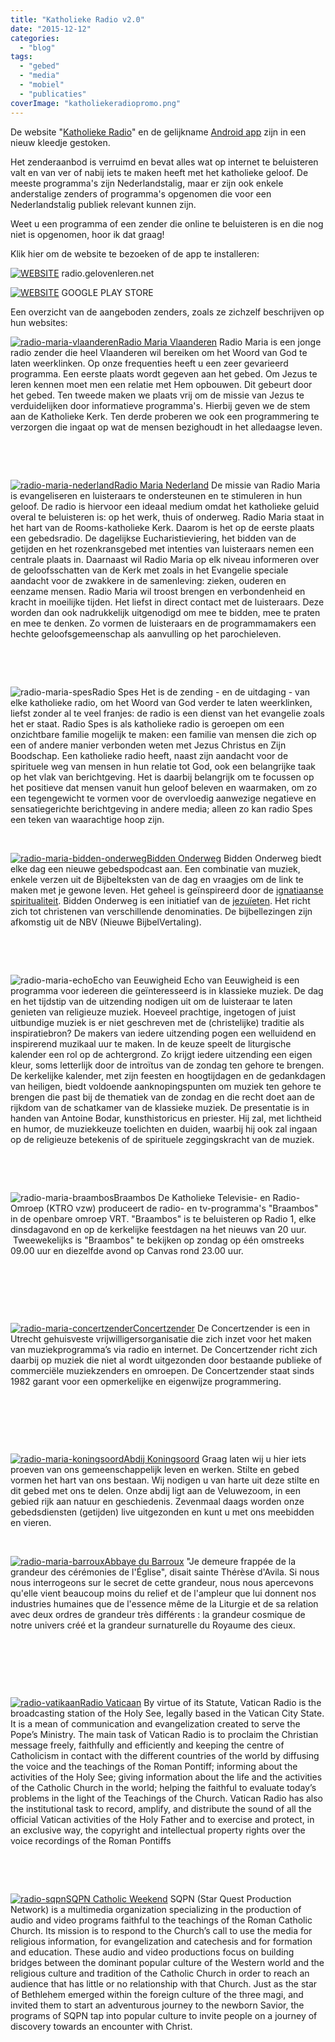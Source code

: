 ```yaml
---
title: "Katholieke Radio v2.0"
date: "2015-12-12"
categories: 
  - "blog"
tags: 
  - "gebed"
  - "media"
  - "mobiel"
  - "publicaties"
coverImage: "katholiekeradiopromo.png"
---
```


De website "[Katholieke Radio](http://radio.gelovenleren.net/)" en de gelijkname [Android app](https://play.google.com/store/apps/details?id=net.credomobiel.katholiekeradio) zijn in een nieuw kleedje gestoken.

Het zenderaanbod is verruimd en bevat alles wat op internet te beluisteren valt en van ver of nabij iets te maken heeft met het katholieke geloof. De meeste programma's zijn Nederlandstalig, maar er zijn ook enkele anderstalige zenders of programma's opgenomen die voor een Nederlandstalig publiek relevant kunnen zijn.

Weet u een programma of een zender die online te beluisteren is en die nog niet is opgenomen, hoor ik dat graag!

Klik hier om de website te bezoeken of de app te installeren:

[![WEBSITE](images/katholiekeradiopromo.png)](http://radio.gelovenleren.net) radio.gelovenleren.net

[![WEBSITE](images/katholiekeradiopromo.png)](https://play.google.com/store/apps/details?id=net.credomobiel.katholiekeradio) GOOGLE PLAY STORE

Een overzicht van de aangeboden zenders, zoals ze zichzelf beschrijven op hun websites:

[![radio-maria-vlaanderen](images/radio-maria-vlaanderen-288x300.png)Radio Maria Vlaanderen](http://www.radiomaria.be/) Radio Maria is een jonge radio zender die heel Vlaanderen wil bereiken om het Woord van God te laten weerklinken. Op onze frequenties heeft u een zeer gevarieerd programma. Een eerste plaats wordt gegeven aan het gebed. Om Jezus te leren kennen moet men een relatie met Hem opbouwen. Dit gebeurt door het gebed. Ten tweede maken we plaats vrij om de missie van Jezus te verduidelijken door informatieve programma's. Hierbij geven we de stem aan de Katholieke Kerk. Ten derde proberen we ook een programmering te verzorgen die ingaat op wat de mensen bezighoudt in het alledaagse leven.

 

 

[![radio-maria-nederland](images/radio-maria-nederland-290x300.png)Radio Maria Nederland](http://www.radiomaria.nl/) De missie van Radio Maria is evangeliseren en luisteraars te ondersteunen en te stimuleren in hun geloof. De radio is hiervoor een ideaal medium omdat het katholieke geluid overal te beluisteren is: op het werk, thuis of onderweg. Radio Maria staat in het hart van de Rooms-katholieke Kerk. Daarom is het op de eerste plaats een gebedsradio. De dagelijkse Eucharistieviering, het bidden van de getijden en het rozenkransgebed met intenties van luisteraars nemen een centrale plaats in. Daarnaast wil Radio Maria op elk niveau informeren over de geloofsschatten van de Kerk met zoals in het Evangelie speciale aandacht voor de zwakkere in de samenleving: zieken, ouderen en eenzame mensen. Radio Maria wil troost brengen en verbondenheid en kracht in moeilijke tijden. Het liefst in direct contact met de luisteraars. Deze worden dan ook nadrukkelijk uitgenodigd om mee te bidden, mee te praten en mee te denken. Zo vormen de luisteraars en de programmamakers een hechte geloofsgemeenschap als aanvulling op het parochieleven.

 

 

![radio-maria-spes](images/radio-maria-spes-240x300.png)Radio Spes Het is de zending - en de uitdaging - van elke katholieke radio, om het Woord van God verder te laten weerklinken, liefst zonder al te veel franjes: de radio is een dienst van het evangelie zoals het er staat. Radio Spes is als katholieke radio is geroepen om een onzichtbare familie mogelijk te maken: een familie van mensen die zich op een of andere manier verbonden weten met Jezus Christus en Zijn Boodschap. Een katholieke radio heeft, naast zijn aandacht voor de spirituele weg van mensen in hun relatie tot God, ook een belangrijke taak op het vlak van berichtgeving. Het is daarbij belangrijk om te focussen op het positieve dat mensen vanuit hun geloof beleven en waarmaken, om zo een tegengewicht te vormen voor de overvloedig aanwezige negatieve en sensatiegerichte berichtgeving in andere media; alleen zo kan radio Spes een teken van waarachtige hoop zijn.

 

[![radio-maria-bidden-onderweg](images/radio-maria-bidden-onderweg-284x300.png)Bidden Onderweg](http://www.biddenonderweg.org/home/) Bidden Onderweg biedt elke dag een nieuwe gebedspodcast aan. Een combinatie van muziek, enkele verzen uit de Bijbelteksten van de dag en vraagjes om de link te maken met je gewone leven. Het geheel is geïnspireerd door de [ignatiaanse spiritualiteit](http://www.jezuieten.org/nl/ignatiaanse-spiritualiteit). Bidden Onderweg is een initiatief van de [jezuïeten](https://www.jezuieten.org). Het richt zich tot christenen van verschillende denominaties. De bijbellezingen zijn afkomstig uit de NBV (Nieuwe BijbelVertaling).

 

 

![radio-maria-echo](images/radio-maria-echo-247x300.png)Echo van Eeuwigheid Echo van Eeuwigheid is een programma voor iedereen die geïnteresseerd is in klassieke muziek. De dag en het tijdstip van de uitzending nodigen uit om de luisteraar te laten genieten van religieuze muziek. Hoeveel prachtige, ingetogen of juist uitbundige muziek is er niet geschreven met de (christelijke) traditie als inspiratiebron? De makers van iedere uitzending pogen een welluidend en inspirerend muzikaal uur te maken. In de keuze speelt de liturgische kalender een rol op de achtergrond. Zo krijgt iedere uitzending een eigen kleur, soms letterlijk door de introïtus van de zondag ten gehore te brengen. De kerkelijke kalender, met zijn feesten en hoogtijdagen en de gedankdagen van heiligen, biedt voldoende aanknopingspunten om muziek ten gehore te brengen die past bij de thematiek van de zondag en die recht doet aan de rijkdom van de schatkamer van de klassieke muziek. De presentatie is in handen van Antoine Bodar, kunsthistoricus en priester. Hij zal, met lichtheid en humor, de muziekkeuze toelichten en duiden, waarbij hij ook zal ingaan op de religieuze betekenis of de spirituele zeggingskracht van de muziek.

 

 

![radio-maria-braambos](images/radio-maria-braambos-255x300.png)Braambos De Katholieke Televisie- en Radio-Omroep (KTRO vzw) produceert de radio- en tv-programma's "Braambos" in de openbare omroep VRT. "Braambos" is te beluisteren op Radio 1, elke dinsdagavond en op de kerkelijke feestdagen na het nieuws van 20 uur.  Tweewekelijks is "Braambos" te bekijken op zondag op één omstreeks 09.00 uur en diezelfde avond op Canvas rond 23.00 uur.

 

 

 

[![radio-maria-concertzender](images/radio-maria-concertzender-219x300.png)Concertzender](http://www.concertzender.nl/) De Concertzender is een in Utrecht gehuisveste vrijwilligersorganisatie die zich inzet voor het maken van muziekprogramma’s via radio en internet. De Concertzender richt zich daarbij op muziek die niet al wordt uitgezonden door bestaande publieke of commerciële muziekzenders en omroepen. De Concertzender staat sinds 1982 garant voor een opmerkelijke en eigenwijze programmering.

 

 

 

[![radio-maria-koningsoord](images/radio-maria-koningsoord-265x300.png)Abdij Koningsoord](http://www.koningsoord.org/) Graag laten wij u hier iets proeven van ons gemeenschappelijk leven en werken. Stilte en gebed vormen het hart van ons bestaan. Wij nodigen u van harte uit deze stilte en dit gebed met ons te delen. Onze abdij ligt aan de Veluwezoom, in een gebied rijk aan natuur en geschiedenis. Zevenmaal daags worden onze gebedsdiensten (getijden) live uitgezonden en kunt u met ons meebidden en vieren.

 

[![radio-maria-barroux](images/radio-maria-barroux-216x300.png)Abbaye du Barroux](http://www.barroux.org/) "Je demeure frappée de la grandeur des cérémonies de l'Église", disait sainte Thérèse d'Avila. Si nous nous interrogeons sur le secret de cette grandeur, nous nous apercevons qu'elle vient beaucoup moins du relief et de l'ampleur que lui donnent nos industries humaines que de l'essence même de la Liturgie et de sa relation avec deux ordres de grandeur très différents : la grandeur cosmique de notre univers créé et la grandeur surnaturelle du Royaume des cieux.

 

 

 

[![radio-vatikaan](images/radio-vatikaan-199x300.png)Radio Vaticaan](http://www.radiovaticana.va/) By virtue of its Statute, Vatican Radio is the broadcasting station of the Holy See, legally based in the Vatican City State. It is a mean of communication and evangelization created to serve the Pope’s Ministry. The main task of Vatican Radio is to proclaim the Christian message freely, faithfully and efficiently and keeping the centre of Catholicism in contact with the different countries of the world by diffusing the voice and the teachings of the Roman Pontiff; informing about the activities of the Holy See; giving information about the life and the activities of the Catholic Church in the world; helping the faithful to evaluate today’s problems in the light of the Teachings of the Church. Vatican Radio has also the institutional task to record, amplify, and distribute the sound of all the official Vatican activities of the Holy Father and to exercise and protect, in an exclusive way, the copyright and intellectual property rights over the voice recordings of the Roman Pontiffs

 

 

[![radio-sqpn](images/radio-sqpn-173x300.png)SQPN Catholic Weekend](http://sqpn.com/category/podcasts/cw/) SQPN (Star Quest Production Network) is a multimedia organization specializing in the production of audio and video programs faithful to the teachings of the Roman Catholic Church. Its mission is to respond to the Church’s call to use the media for religious information, for evangelization and catechesis and for formation and education. These audio and video productions focus on building bridges between the dominant popular culture of the Western world and the religious culture and tradition of the Catholic Church in order to reach an audience that has little or no relationship with that Church. Just as the star of Bethlehem emerged within the foreign culture of the three magi, and invited them to start an adventurous journey to the newborn Savior, the programs of SQPN tap into popular culture to invite people on a journey of discovery towards an encounter with Christ.
